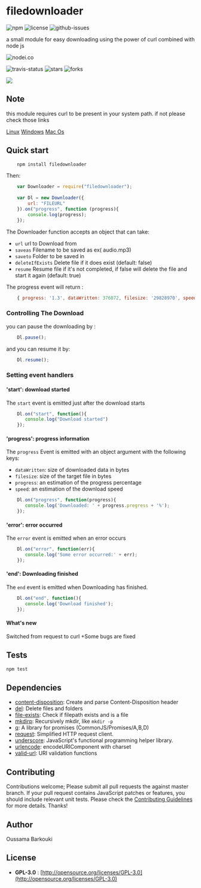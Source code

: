 # filedownloader

![npm](https://img.shields.io/npm/v/filedownloader.svg) ![license](https://img.shields.io/npm/l/filedownloader.svg) ![github-issues](https://img.shields.io/github/issues/oussama1598/node-filedownloader.svg)

a small module for easy downloading using the power of curl combined with node js

![nodei.co](https://nodei.co/npm/filedownloader.png?downloads=true&downloadRank=true&stars=true)

![travis-status](https://img.shields.io/travis/oussama1598/node-filedownloader.svg)
![stars](https://img.shields.io/github/stars/oussama1598/node-filedownloader.svg)
![forks](https://img.shields.io/github/forks/oussama1598/node-filedownloader.svg)

![](https://david-dm.org/oussama1598/node-filedownloader/status.svg)

## Note
this module requires curl to be present in your system path. if not please check those links 

[Linux](http://askubuntu.com/questions/259681/the-program-curl-is-currently-not-installed)
[Windows](http://callejoabel.blogspot.com/2013/09/making-curl-work-on-windows-7.html)
[Mac Os](http://macappstore.org/curl/)


## Quick start
```sh
    npm install filedownloader
```
Then:
```javascript
    var Downloader = require("filedownloader");
    
    var Dl = new Downloader({
        url: "FILEURL"
    }).on("progress", function (progress){
        console.log(progress); 
    });
```
The Downloader function accepts an object that can take:

* `url` url to Download from
* `saveas` Filename to be saved as ex( audio.mp3)
* `saveto` Folder to be saved in
* `deleteIfExists` Delete file if it does exist (default: false)
* `resume` Resume file if it's not completed, if false will delete the file and start it again (default: true)

The progress event will return :
```js
    { progress: '1.3', dataWritten: 376072, filesize: '29828970', speed: 'byte/s'} //just an example of the ouput
```

### Controlling The Download
you can pause the downloading by :
```js
    Dl.pause();
```
and you can resume it by:
```js
    Dl.resume();
```
### Setting event handlers
#### 'start': download started
The `start` event is emitted just after the download starts
    
```js
    Dl.on("start", function(){
       console.log("Download started") 
    });
```
#### 'progress': progress information

The `progress` Event is emitted with an object argument with the following keys:
    
* `dataWritten`: size of downloaded data in bytes
* `filesize`: size of the target file in bytes
* `progress`: an estimation of the progress percentage
* `speed`: an estimation of the download speed

```js
    Dl.on("progress", function(progress){
       console.log('Downloaded: ' + progress.pregress + '%'); 
    });
```
#### 'error': error occurred
The `error` event is emitted when an error occurs

```js
    Dl.on("error", function(err){
       console.log('Some error occurred:' + err); 
    });
```
#### 'end': Downloading finished
The `end` event is emitted when Downloading has finished.
    
```js
    Dl.on("end", function(){
       console.log('Download finished'); 
    });
```    
#### What's new
Switched from request to curl
+Some bugs are fixed

## Tests

```sh
npm test
```

## Dependencies

- [content-disposition](https://github.com/jshttp/content-disposition): Create and parse Content-Disposition header
- [del](https://github.com/sindresorhus/del): Delete files and folders
- [file-exists](https://github.com/scottcorgan/file-exists): Check if filepath exists and is a file
- [mkdirp](https://github.com/substack/node-mkdirp): Recursively mkdir, like `mkdir -p`
- [q](https://github.com/kriskowal/q): A library for promises (CommonJS/Promises/A,B,D)
- [request](https://github.com/request/request): Simplified HTTP request client.
- [underscore](https://github.com/jashkenas/underscore): JavaScript&#39;s functional programming helper library.
- [urlencode](https://github.com/node-modules/urlencode): encodeURIComponent with charset
- [valid-url](https://github.com/ogt/valid-url): URI validation functions


## Contributing

Contributions welcome; Please submit all pull requests the against master branch. If your pull request contains JavaScript patches or features, you should include relevant unit tests. Please check the [Contributing Guidelines](contributng.md) for more details. Thanks!

## Author

Oussama Barkouki

## License

 - **GPL-3.0** : [http://opensource.org/licenses/GPL-3.0](http://opensource.org/licenses/GPL-3.0)